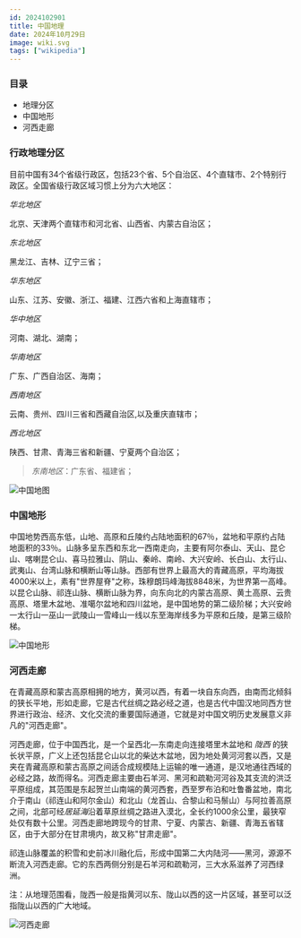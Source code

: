 ```yaml
---
id: 2024102901
title: 中国地理
date: 2024年10月29日
image: wiki.svg
tags: ["wikipedia"]
---
```



### 目录

- 地理分区
- 中国地形
- 河西走廊


### 行政地理分区

目前中国有34个省级行政区，包括23个省、5个自治区、4个直辖市、2个特别行政区。全国省级行政区域习惯上分为六大地区：

*华北地区*

北京、天津两个直辖市和河北省、山西省、内蒙古自治区；

*东北地区*

黑龙江、吉林、辽宁三省；

*华东地区*

山东、江苏、安徽、浙江、福建、江西六省和上海直辖市；

*华中地区*

河南、湖北、湖南；

*华南地区*

广东、广西自治区、海南；

*西南地区*

云南、贵州、四川三省和西藏自治区,以及重庆直辖市；

*西北地区*

陕西、甘肃、青海三省和新疆、宁夏两个自治区；

>*东南地区*：广东省、福建省；

![中国地图](https://loongzxl.com/blogs/20241029中国地图.jpg)

### 中国地形

中国地势西高东低，山地、高原和丘陵约占陆地面积的67％，盆地和平原约占陆地面积的33％。山脉多呈东西和东北一西南走向，主要有阿尔泰山、天山、昆仑山、喀喇昆仑山、喜马拉雅山、阴山、秦岭、南岭、大兴安岭、长白山、太行山、武夷山、台湾山脉和横断山等山脉。西部有世界上最高大的青藏高原，平均海拔4000米以上，素有"世界屋脊"之称，珠穆朗玛峰海拔8848米，为世界第一高峰。以昆仑山脉、祁连山脉、横断山脉为界，向东向北的内蒙古高原、黄土高原、云贵高原、塔里木盆地、准噶尔盆地和四川盆地，是中国地势的第二级阶梯；大兴安岭一太行山一巫山一武陵山一雪峰山一线以东至海岸线多为平原和丘陵，是第三级阶梯。

![中国地形](https://loongzxl.com/blogs/20241029中国地形.jpg)

### 河西走廊

在青藏高原和蒙古高原相拥的地方，黄河以西，有着一块自东向西，由南而北倾斜的狭长平地，形如走廊，它是古代丝绸之路必经之道，也是古代中国汉地同西方世界进行政治、经济、文化交流的重要国际通道，它就是对中国文明历史发展意义非凡的"河西走廊"。

河西走廊，位于中国西北，是一个呈西北—东南走向连接塔里木盆地和 *陇西* 的狭长状平原，广义上还包括昆仑山以北的柴达木盆地，因为地处黄河河套以西，又是夹在青藏高原和蒙古高原之间适合成规模陆上运输的唯一通道，是汉地通往西域的必经之路，故而得名。河西走廊主要由石羊河、黑河和疏勒河河谷及其支流的洪泛平原组成，其范围是东起贺兰山南端的黄河西套，西至罗布泊和吐鲁番盆地，南北介于南山（祁连山和阿尔金山）和北山（龙首山、合黎山和马鬃山）与阿拉善高原之间，北部可经*居延海*沿着草原丝绸之路进入漠北，全长约1000余公里，最狭窄处仅有数十公里。河西走廊地跨现今的甘肃、宁夏、内蒙古、新疆、青海五省辖区，由于大部分在甘肃境内，故又称"甘肃走廊"。

祁连山脉覆盖的积雪和史前冰川融化后，形成中国第二大内陆河——黑河，源源不断流入河西走廊。它的东西两侧分别是石羊河和疏勒河，三大水系滋养了河西绿洲。

注：从地理范围看，陇西一般是指黄河以东、陇山以西的这一片区域，甚至可以泛指陇山以西的广大地域。

![河西走廊](https://loongzxl.com/blogs/20241029河西走廊.png)


